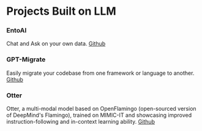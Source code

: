 # Projects Built on LLM



### EntoAI
Chat and Ask on your own data.
[Github](https://github.com/akshata29/entaoai)

### GPT-Migrate
Easily migrate your codebase from one framework or language to another.
[Github](https://github.com/0xpayne/gpt-migrate)

### Otter
Otter, a multi-modal model based on OpenFlamingo (open-sourced version of DeepMind's Flamingo), trained on MIMIC-IT and showcasing improved instruction-following and in-context learning ability.
[Github](https://github.com/Luodian/Otter)




